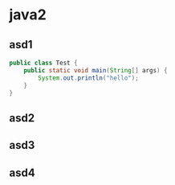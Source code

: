 # java2
## asd1
```java
public class Test {
    public static void main(String[] args) {
        System.out.println("hello");
    }
}
```
## asd2
## asd3
## asd4
